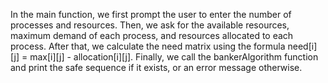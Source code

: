 In the main function, we first prompt the user to enter 
the number of processes and resources. Then, we ask for 
the available resources, maximum demand of each process, 
and resources allocated to each process. 
After that, we calculate the need matrix using the 
formula need[i][j] = max[i][j] - allocation[i][j]. 
Finally, we call the bankerAlgorithm function and print 
the safe sequence if it exists, or an error message otherwise.